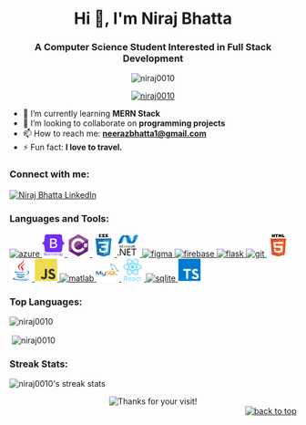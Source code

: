 <h1 align="center">Hi 👋, I'm Niraj Bhatta</h1>
<h3 align="center">A Computer Science Student Interested in Full Stack Development</h3>

<p align="center">
  <img src="https://komarev.com/ghpvc/?username=niraj0010&label=Profile%20views&color=0e75b6&style=flat" alt="niraj0010" />
</p>

<p align="center">
  <a href="https://github-profile-trophy.vercel.app/?username=niraj0010&theme=onedark&no-frame=true&no-bg=true&margin-w=4&row=1&column=7">
    <img src="https://github-profile-trophy.vercel.app/?username=niraj0010&theme=onedark&no-frame=true&no-bg=true&margin-w=4&row=1&column=7" alt="niraj0010" />
  </a>
</p>

- 🌱 I’m currently learning **MERN Stack**
- 👯 I’m looking to collaborate on **programming projects**
- 📫 How to reach me: **neerazbhatta1@gmail.com**
- ⚡ Fun fact: **I love to travel.**

<h3 align="left">Connect with me:</h3>
<p align="left">
  <a href="https://www.linkedin.com/in/niraj-bhatta-484622251/" target="blank">
    <img align="center" src="https://raw.githubusercontent.com/rahuldkjain/github-profile-readme-generator/master/src/images/icons/Social/linked-in-alt.svg" alt="Niraj Bhatta LinkedIn" height="30" width="40" />
  </a>
</p>

<h3 align="left">Languages and Tools:</h3>
<p align="left">
  <a href="https://azure.microsoft.com/en-in/" target="_blank" rel="noreferrer">
    <img src="https://www.vectorlogo.zone/logos/microsoft_azure/microsoft_azure-icon.svg" alt="azure" width="40" height="40" />
  </a>
  <a href="https://getbootstrap.com" target="_blank" rel="noreferrer">
    <img src="https://raw.githubusercontent.com/devicons/devicon/master/icons/bootstrap/bootstrap-plain-wordmark.svg" alt="bootstrap" width="40" height="40" />
  </a>
  <a href="https://www.w3schools.com/cs/" target="_blank" rel="noreferrer">
    <img src="https://raw.githubusercontent.com/devicons/devicon/master/icons/csharp/csharp-original.svg" alt="csharp" width="40" height="40" />
  </a>
  <a href="https://www.w3schools.com/css/" target="_blank" rel="noreferrer">
    <img src="https://raw.githubusercontent.com/devicons/devicon/master/icons/css3/css3-original-wordmark.svg" alt="css3" width="40" height="40" />
  </a>
  <a href="https://dotnet.microsoft.com/" target="_blank" rel="noreferrer">
    <img src="https://raw.githubusercontent.com/devicons/devicon/master/icons/dot-net/dot-net-original-wordmark.svg" alt="dotnet" width="40" height="40" />
  </a>
  <a href="https://www.figma.com/" target="_blank" rel="noreferrer">
    <img src="https://www.vectorlogo.zone/logos/figma/figma-icon.svg" alt="figma" width="40" height="40" />
  </a>
  <a href="https://firebase.google.com/" target="_blank" rel="noreferrer">
    <img src="https://www.vectorlogo.zone/logos/firebase/firebase-icon.svg" alt="firebase" width="40" height="40" />
  </a>
  <a href="https://flask.palletsprojects.com/" target="_blank" rel="noreferrer">
    <img src="https://www.vectorlogo.zone/logos/pocoo_flask/pocoo_flask-icon.svg" alt="flask" width="40" height="40" />
  </a>
  <a href="https://git-scm.com/" target="_blank" rel="noreferrer">
    <img src="https://www.vectorlogo.zone/logos/git-scm/git-scm-icon.svg" alt="git" width="40" height="40" />
  </a>
  <a href="https://www.w3.org/html/" target="_blank" rel="noreferrer">
    <img src="https://raw.githubusercontent.com/devicons/devicon/master/icons/html5/html5-original-wordmark.svg" alt="html5" width="40" height="40" />
  </a>
  <a href="https://www.java.com" target="_blank" rel="noreferrer">
    <img src="https://raw.githubusercontent.com/devicons/devicon/master/icons/java/java-original.svg" alt="java" width="40" height="40" />
  </a>
  <a href="https://developer.mozilla.org/en-US/docs/Web/JavaScript" target="_blank" rel="noreferrer">
    <img src="https://raw.githubusercontent.com/devicons/devicon/master/icons/javascript/javascript-original.svg" alt="javascript" width="40" height="40" />
  </a>
  <a href="https://www.mathworks.com/" target="_blank" rel="noreferrer">
    <img src="https://upload.wikimedia.org/wikipedia/commons/2/21/Matlab_Logo.png" alt="matlab" width="40" height="40" />
  </a>
  <a href="https://www.mysql.com/" target="_blank" rel="noreferrer">
    <img src="https://raw.githubusercontent.com/devicons/devicon/master/icons/mysql/mysql-original-wordmark.svg" alt="mysql" width="40" height="40" />
  </a>
  <a href="https://reactjs.org/" target="_blank" rel="noreferrer">
    <img src="https://raw.githubusercontent.com/devicons/devicon/master/icons/react/react-original-wordmark.svg" alt="react" width="40" height="40" />
  </a>
  <a href="https://www.sqlite.org/" target="_blank" rel="noreferrer">
    <img src="https://www.vectorlogo.zone/logos/sqlite/sqlite-icon.svg" alt="sqlite" width="40" height="40" />
  </a>
  <a href="https://www.typescriptlang.org/" target="_blank" rel="noreferrer">
    <img src="https://raw.githubusercontent.com/devicons/devicon/master/icons/typescript/typescript-original.svg" alt="typescript" width="40" height="40" />
  </a>
</p>

<h3 align="left">Top Languages:</h3>
<p align="left">
  <img src="https://github-readme-stats.vercel.app/api/top-langs/?username=niraj0010&layout=compact" alt="niraj0010" />
</p>

<p>&nbsp;<img align="center" src="https://github-readme-stats.vercel.app/api?username=niraj0010&show_icons=true&locale=en" alt="niraj0010" /></p>

<h3 align="left">Streak Stats:</h3>
<p align="left">
  <img src="https://github-readme-streak-stats.herokuapp.com/?user=niraj0010" alt="niraj0010's streak stats" />
</p>

<div align="center">
  <img src="https://readme-typing-svg.demolab.com?font=Roboto+Slab&size=24&pause=1000&color=0e75b6&center=true&vCenter=true&width=635&lines=Thank+you!;Be+Consistent+!" alt="Thanks for your visit!" />
</div>

<div align="right">
  <a href="#top">
    <img src="https://img.shields.io/static/v1?label&message=Back+to+Top&color=0e75b6&style=for-the-badge" alt="back to top" />
  </a>
</div>
